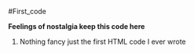 #First_code

**Feelings of nostalgia keep this code here**

<ol>
<li>Nothing fancy just the first HTML code I ever wrote</li>
</ol>
